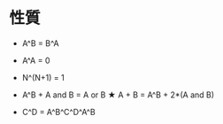 # 性質
- A^B = B^A
- A^A = 0
- N^(N+1) = 1
- A^B + A and B = A or B
★ A + B = A^B + 2*(A and B) 

- C^D = A^B^C^D^A^B
